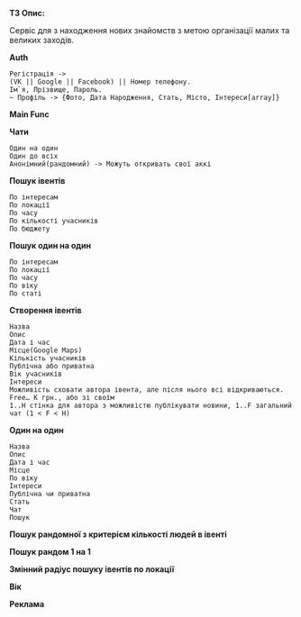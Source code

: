 **ТЗ
Опис:**

Сервіс для з находження нових знайомств з метою організації малих та великих заходів.

**Auth**

    Регістрація -> 
    (VK || Google || Facebook) || Номер телефону.
    Ім`я, Прізвище, Пароль.
    ~ Профіль -> {Фото, Дата Народження, Стать, Місто, Інтереси[array]}


**Main Func**


**Чати**


    Один на один
    Один до всіх
    Анонімний(рандомний) -> Можуть откривать свої аккі
    
**Пошук івентів**
    
    По інтересам
    По локації
    По часу
    По кількості учасників
    По бюджету
    
    
**Пошук один на один**

    По інтересам
    По локації
    По часу
    По віку
    По статі
    
    
**Створення івентів**

    Назва
    Опис
    Дата і час
    Місце(Google Maps)
    Кількість учасників
    Публічна або приватна
    Вік учасників
    Інтереси
    Можливість сховати автора івента, але після нього всі відкриваються.
    Free… K грн., або зі своїм
    1..H стінка для автора з можливістю публікувати новини, 1..F загальний чат (1 < F < H)

**Один на один**
 
    Назва
    Опис
    Дата і час
    Місце
    По віку
    Інтереси
    Публічна чи приватна
    Стать
    Чат
    Пошук
    
    
**Пошук рандомної з критерієм кількості людей в івенті**


**Пошук рандом 1 на 1** 


**Змінний радіус пошуку івентів по локації**

**Вік**

**Реклама**
